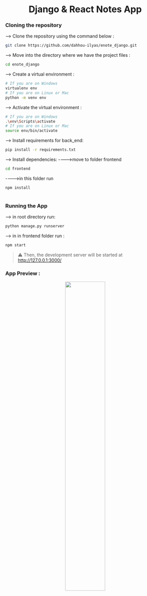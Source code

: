 <div align="center">

# Django & React Notes App
</div>

### Cloning the repository

--> Clone the repository using the command below :
```bash
git clone https://github.com/dahhou-ilyas/enote_django.git

```
--> Move into the directory where we have the project files : 
```bash
cd enote_django

```
--> Create a virtual environment :
```bash
# If you are on Windows
virtualenv env
# If you are on Linux or Mac
python -m venv env
```

--> Activate the virtual environment :
```bash
# If you are on Windows
.\env\Scripts\activate
# If you are on Linux or Mac
source env/bin/activate
```

--> Install requirements for back_end:
```bash
pip install -r requirements.txt
```

--> Install dependencies:
  ---->move to folder frontend
  ```bash
cd frontend
```
   ---->in this folder run
```bash
npm install
```
#

### Running the App

--> in root directory run:
```bash
python manage.py runserver
```

--> in in frontend folder run :
```bash
npm start
```
> ⚠ Then, the development server will be started at http://127.0.0.1:3000/


### App Preview :

<div align="center">
<img width="50%" src="https://www.linkpicture.com/view.php?img=LPic649843eedbc0a1465880000"/>
</div>

#
